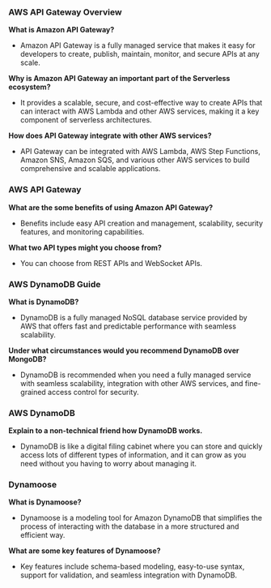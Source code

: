 ### AWS API Gateway Overview

**What is Amazon API Gateway?**
- Amazon API Gateway is a fully managed service that makes it easy for developers to create, publish, maintain, monitor, and secure APIs at any scale.

**Why is Amazon API Gateway an important part of the Serverless ecosystem?**
- It provides a scalable, secure, and cost-effective way to create APIs that can interact with AWS Lambda and other AWS services, making it a key component of serverless architectures.

**How does API Gateway integrate with other AWS services?**
- API Gateway can be integrated with AWS Lambda, AWS Step Functions, Amazon SNS, Amazon SQS, and various other AWS services to build comprehensive and scalable applications.

### AWS API Gateway

**What are the some benefits of using Amazon API Gateway?**
- Benefits include easy API creation and management, scalability, security features, and monitoring capabilities.

**What two API types might you choose from?**
- You can choose from REST APIs and WebSocket APIs.

### AWS DynamoDB Guide

**What is DynamoDB?**
- DynamoDB is a fully managed NoSQL database service provided by AWS that offers fast and predictable performance with seamless scalability.

**Under what circumstances would you recommend DynamoDB over MongoDB?**
- DynamoDB is recommended when you need a fully managed service with seamless scalability, integration with other AWS services, and fine-grained access control for security.

### AWS DynamoDB

**Explain to a non-technical friend how DynamoDB works.**
- DynamoDB is like a digital filing cabinet where you can store and quickly access lots of different types of information, and it can grow as you need without you having to worry about managing it.

### Dynamoose

**What is Dynamoose?**
- Dynamoose is a modeling tool for Amazon DynamoDB that simplifies the process of interacting with the database in a more structured and efficient way.

**What are some key features of Dynamoose?**
- Key features include schema-based modeling, easy-to-use syntax, support for validation, and seamless integration with DynamoDB.